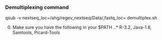 

### Demultiplexing command

qsub -v nextseq_loc=/ahg/regev_nextseq/Data/<FOLDER>,fastq_loc=<PATH> demultiplex.sh

0. Make sure you have the following in your $PATH
..* R-3.2, Java-1.8, Samtools, Picard-Tools
